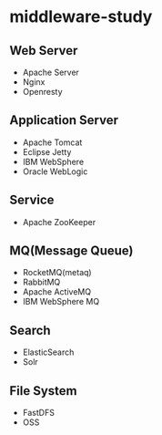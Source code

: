 # middleware-study

## Web Server

- Apache Server
- Nginx
- Openresty


## Application Server

- Apache Tomcat
- Eclipse Jetty
- IBM WebSphere
- Oracle WebLogic


## Service

- Apache ZooKeeper

## MQ(Message Queue)

- RocketMQ(metaq)
- RabbitMQ
- Apache ActiveMQ
- IBM WebSphere MQ

## Search

- ElasticSearch
- Solr

## File System

- FastDFS
- OSS